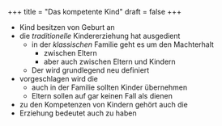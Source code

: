 +++
title = "Das kompetente Kind"
draft = false
+++

-   Kind besitzen von Geburt an
-   die _traditionelle_ Kindererziehung hat ausgedient
    -   in der _klassischen_ Familie geht es um den Machterhalt
        -   zwischen Eltern
        -   aber auch zwischen Eltern und Kindern
    -   Der wird grundlegend neu definiert
-   vorgeschlagen wird die
    -   auch in der Familie sollten Kinder übernehmen
    -   Eltern sollen auf gar keinen Fall als dienen
-   zu den Kompetenzen von Kindern gehört auch die
-   Erziehung bedeutet auch zu haben